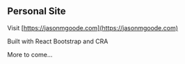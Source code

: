 
## Personal Site

Visit [https://jasonmgoode.com](https://jasonmgoode.com)

Built with React Bootstrap and CRA

More to come...
